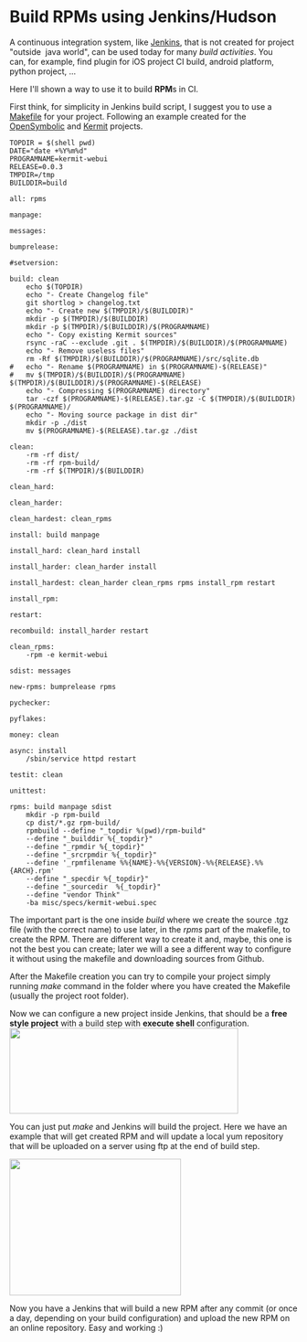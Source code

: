 # Build RPMs using Jenkins/Hudson

A continuous integration system, like <a href="http://jenkins-ci.org/">Jenkins</a>, that is not created for project "outside  java world", can be used today for many <em>build activities</em>. You can, for example, find plugin for iOS project CI build, android platform, python project, ...

Here I'll shown a way to use it to build <strong>RPM</strong>s in CI.

First think, for simplicity in Jenkins build script, I suggest you to use a <a href="http://en.wikipedia.org/wiki/Make_(software)">Makefile</a> for your project. Following an example created for the <a href="http://www.opensymbolic.com">OpenSymbolic</a> and <a href="http://www.kermit.fr">Kermit</a> projects.
<pre class="language-bash"><code class="language-bash">TOPDIR = $(shell pwd)
DATE="date +%Y%m%d"
PROGRAMNAME=kermit-webui
RELEASE=0.0.3
TMPDIR=/tmp
BUILDDIR=build

all: rpms

manpage:

messages:

bumprelease:	

#setversion: 

build: clean
	echo $(TOPDIR)
	echo "- Create Changelog file"
	git shortlog &gt; changelog.txt
	echo "- Create new $(TMPDIR)/$(BUILDDIR)"
	mkdir -p $(TMPDIR)/$(BUILDDIR)
	mkdir -p $(TMPDIR)/$(BUILDDIR)/$(PROGRAMNAME)
	echo "- Copy existing Kermit sources"
	rsync -raC --exclude .git . $(TMPDIR)/$(BUILDDIR)/$(PROGRAMNAME)
	echo "- Remove useless files"
	rm -Rf $(TMPDIR)/$(BUILDDIR)/$(PROGRAMNAME)/src/sqlite.db
#	echo "- Rename $(PROGRAMNAME) in $(PROGRAMNAME)-$(RELEASE)"
#	mv $(TMPDIR)/$(BUILDDIR)/$(PROGRAMNAME) $(TMPDIR)/$(BUILDDIR)/$(PROGRAMNAME)-$(RELEASE)
	echo "- Compressing $(PROGRAMNAME) directory"
	tar -czf $(PROGRAMNAME)-$(RELEASE).tar.gz -C $(TMPDIR)/$(BUILDDIR) $(PROGRAMNAME)/
	echo "- Moving source package in dist dir"
	mkdir -p ./dist
	mv $(PROGRAMNAME)-$(RELEASE).tar.gz ./dist

clean:
	-rm -rf dist/
	-rm -rf rpm-build/
	-rm -rf $(TMPDIR)/$(BUILDDIR)

clean_hard:

clean_harder:

clean_hardest: clean_rpms

install: build manpage

install_hard: clean_hard install

install_harder: clean_harder install

install_hardest: clean_harder clean_rpms rpms install_rpm restart

install_rpm:

restart:

recombuild: install_harder restart

clean_rpms:
	-rpm -e kermit-webui

sdist: messages

new-rpms: bumprelease rpms

pychecker:

pyflakes:

money: clean

async: install
	/sbin/service httpd restart

testit: clean

unittest:

rpms: build manpage sdist
	mkdir -p rpm-build
	cp dist/*.gz rpm-build/
	rpmbuild --define "_topdir %(pwd)/rpm-build" 
	--define "_builddir %{_topdir}" 
	--define "_rpmdir %{_topdir}" 
	--define "_srcrpmdir %{_topdir}" 
	--define '_rpmfilename %%{NAME}-%%{VERSION}-%%{RELEASE}.%%{ARCH}.rpm' 
	--define "_specdir %{_topdir}" 
	--define "_sourcedir  %{_topdir}" 
	--define "vendor Think" 
	-ba misc/specs/kermit-webui.spec</code></pre>
The important part is the one inside <em>build</em> where we create the source .tgz file (with the correct name) to use later, in the <em>rpms</em> part of the makefile, to create the RPM. There are different way to create it and, maybe, this one is not the best you can create; later we will a see a different way to configure it without using the makefile and downloading sources from Github.

After the Makefile creation you can try to compile your project simply running <em>make</em> command in the folder where you have created the Makefile (usually the project root folder).

Now we can configure a new project inside Jenkins, that should be a **free style project** with a build step with **execute shell** configuration.
<a href="https://res.cloudinary.com/blog-mornati-net/image/upload/v1391641476/Schermata-09-2455819-alle-21_04_17_dc3jxp.png"><img class="aligncenter size-full wp-image-189" title="Schermata 09-2455819 alle 21.04.17" src="https://res.cloudinary.com/blog-mornati-net/image/upload/v1391641476/Schermata-09-2455819-alle-21_04_17_dc3jxp.png" alt="" width="400" height="150" /></a>

You can just put *make* and Jenkins will build the project. Here we have an example that will get created RPM and will update a local yum repository that will be uploaded on a server using ftp at the end of build step.

<a href="https://res.cloudinary.com/blog-mornati-net/image/upload/v1391641475/Schermata-09-2455819-alle-21_09_12_vswstu.png"><img class="aligncenter size-medium wp-image-190" title="Schermata 09-2455819 alle 21.09.12" src="https://res.cloudinary.com/blog-mornati-net/image/upload/h_239,w_300/v1391641475/Schermata-09-2455819-alle-21_09_12_vswstu.png" alt="" width="300" height="239" /></a>

Now you have a Jenkins that will build a new RPM after any commit (or once a day, depending on your build configuration) and upload the new RPM on an online repository. Easy and working :)